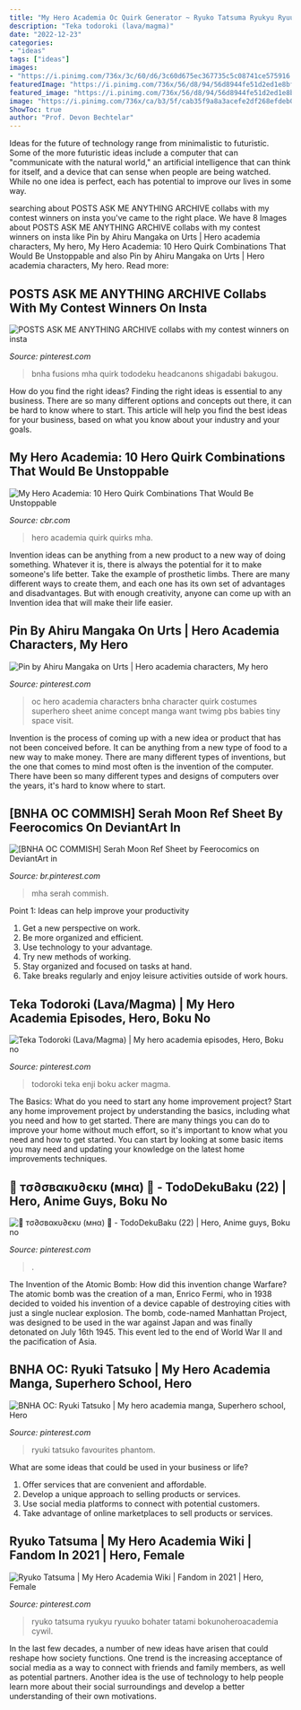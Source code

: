 ```yaml
---
title: "My Hero Academia Oc Quirk Generator ~ Ryuko Tatsuma Ryukyu Ryuuko Bohater Tatami Bokunoheroacademia Cywil"
description: "Teka todoroki (lava/magma)"
date: "2022-12-23"
categories:
- "ideas"
tags: ["ideas"]
images:
- "https://i.pinimg.com/736x/3c/60/d6/3c60d675ec367735c5c08741ce575916.jpg"
featuredImage: "https://i.pinimg.com/736x/56/d8/94/56d8944fe51d2ed1e8bf778f7ed592cf.jpg"
featured_image: "https://i.pinimg.com/736x/56/d8/94/56d8944fe51d2ed1e8bf778f7ed592cf.jpg"
image: "https://i.pinimg.com/736x/ca/b3/5f/cab35f9a8a3acefe2df268efdeb00bbc.jpg"
ShowToc: true
author: "Prof. Devon Bechtelar"
---
```



Ideas for the future of technology range from minimalistic to futuristic. Some of the more futuristic ideas include a computer that can "communicate with the natural world," an artificial intelligence that can think for itself, and a device that can sense when people are being watched. While no one idea is perfect, each has potential to improve our lives in some way.

	

		
searching about POSTS ASK ME ANYTHING ARCHIVE collabs with my contest winners on insta you've came to the right place. We have 8 Images about POSTS ASK ME ANYTHING ARCHIVE collabs with my contest winners on insta like Pin by Ahiru Mangaka on Urts | Hero academia characters, My hero, My Hero Academia: 10 Hero Quirk Combinations That Would Be Unstoppable and also Pin by Ahiru Mangaka on Urts | Hero academia characters, My hero. Read more:
		
    
## POSTS ASK ME ANYTHING ARCHIVE Collabs With My Contest Winners On Insta

<img loading=lazy src="https://i.pinimg.com/736x/56/d8/94/56d8944fe51d2ed1e8bf778f7ed592cf.jpg" onerror="this.onerror=null;this.src='https://tse3.mm.bing.net/th?id=OIP.1VfKSWfHCjVI2_pPwrzrfQHaJ3&amp;pid=15.1';" alt="POSTS ASK ME ANYTHING ARCHIVE collabs with my contest winners on insta">

_Source: pinterest.com_

>bnha fusions mha quirk tododeku headcanons shigadabi bakugou. 

	

How do you find the right ideas?
Finding the right ideas is essential to any business. There are so many different options and concepts out there, it can be hard to know where to start. This article will help you find the best ideas for your business, based on what you know about your industry and your goals.

    
## My Hero Academia: 10 Hero Quirk Combinations That Would Be Unstoppable

<img loading=lazy src="https://static3.cbrimages.com/wordpress/wp-content/uploads/2020/06/MHA-Quirks.jpg" onerror="this.onerror=null;this.src='https://tse2.mm.bing.net/th?id=OIP.XFoXMPMQtZdNeyinLBOwlQHaD5&amp;pid=15.1';" alt="My Hero Academia: 10 Hero Quirk Combinations That Would Be Unstoppable">

_Source: cbr.com_

>hero academia quirk quirks mha. 

	

Invention ideas can be anything from a new product to a new way of doing something. Whatever it is, there is always the potential for it to make someone's life better. Take the example of prosthetic limbs. There are many different ways to create them, and each one has its own set of advantages and disadvantages. But with enough creativity, anyone can come up with an Invention idea that will make their life easier.

    
## Pin By Ahiru Mangaka On Urts | Hero Academia Characters, My Hero

<img loading=lazy src="https://i.pinimg.com/originals/35/57/80/35578037b57a1bd30eaafbaa9820150e.jpg" onerror="this.onerror=null;this.src='https://tse1.mm.bing.net/th?id=OIP.I8fKBi8ACqoBpnW8N5ex-AHaKd&amp;pid=15.1';" alt="Pin by Ahiru Mangaka on Urts | Hero academia characters, My hero">

_Source: pinterest.com_

>oc hero academia characters bnha character quirk costumes superhero sheet anime concept manga want twimg pbs babies tiny space visit. 

	

Invention is the process of coming up with a new idea or product that has not been conceived before. It can be anything from a new type of food to a new way to make money. There are many different types of inventions, but the one that comes to mind most often is the invention of the computer. There have been so many different types and designs of computers over the years, it's hard to know where to start.

    
## [BNHA OC COMMISH] Serah Moon Ref Sheet By Feerocomics On DeviantArt In

<img loading=lazy src="https://i.pinimg.com/736x/87/72/32/877232063e42faa35fd3e0359e526734.jpg" onerror="this.onerror=null;this.src='https://tse3.mm.bing.net/th?id=OIP.qq1Ki-GujYceEDv3eFR28wHaDs&amp;pid=15.1';" alt="[BNHA OC COMMISH] Serah Moon Ref Sheet by Feerocomics on DeviantArt in">

_Source: br.pinterest.com_

>mha serah commish. 

	

Point 1: Ideas can help improve your productivity
1. Get a new perspective on work.
2. Be more organized and efficient.
3. Use technology to your advantage.
4. Try new methods of working.
5. Stay organized and focused on tasks at hand.
6. Take breaks regularly and enjoy leisure activities outside of work hours.

    
## Teka Todoroki (Lava/Magma) | My Hero Academia Episodes, Hero, Boku No

<img loading=lazy src="https://i.pinimg.com/236x/de/52/aa/de52aaba7da3a8af9b92d8ae4ba5d6d0.jpg?nii=t" onerror="this.onerror=null;this.src='https://tse1.mm.bing.net/th?id=OIP.EVvxmEpjArILwIf4a4SLHwAAAA&amp;pid=15.1';" alt="Teka Todoroki (Lava/Magma) | My hero academia episodes, Hero, Boku no">

_Source: pinterest.com_

>todoroki teka enji boku acker magma. 

	

The Basics: What do you need to start any home improvement project?
Start any home improvement project by understanding the basics, including what you need and how to get started. There are many things you can do to improve your home without much effort, so it's important to know what you need and how to get started. You can start by looking at some basic items you may need and updating your knowledge on the latest home improvements techniques.

    
## 💚 тσ∂σвαкυ∂єкυ (мнα) 🖤 - TodoDekuBaku (22) | Hero, Anime Guys, Boku No

<img loading=lazy src="https://i.pinimg.com/736x/0d/de/1e/0dde1e1d565dbeba7e416a163ffadf72.jpg" onerror="this.onerror=null;this.src='https://tse4.mm.bing.net/th?id=OIP.aLl2S1lSLU0DGDfO7go_RwHaKe&amp;pid=15.1';" alt="💚 тσ∂σвαкυ∂єкυ (мнα) 🖤 - TodoDekuBaku (22) | Hero, Anime guys, Boku no">

_Source: pinterest.com_

>. 

	

The Invention of the Atomic Bomb: How did this invention change Warfare?
The atomic bomb was the creation of a man, Enrico Fermi, who in 1938 decided to voided his invention of a device capable of destroying cities with just a single nuclear explosion. The bomb, code-named Manhattan Project, was designed to be used in the war against Japan and was finally detonated on July 16th 1945. This event led to the end of World War II and the pacification of Asia.

    
## BNHA OC: Ryuki Tatsuko | My Hero Academia Manga, Superhero School, Hero

<img loading=lazy src="https://i.pinimg.com/736x/ca/b3/5f/cab35f9a8a3acefe2df268efdeb00bbc.jpg" onerror="this.onerror=null;this.src='https://tse1.mm.bing.net/th?id=OIP.nJWFDjSLPCJSwP0VZ7m71AHaDF&amp;pid=15.1';" alt="BNHA OC: Ryuki Tatsuko | My hero academia manga, Superhero school, Hero">

_Source: pinterest.com_

>ryuki tatsuko favourites phantom. 

	

What are some ideas that could be used in your business or life?
1. Offer services that are convenient and affordable.
2. Develop a unique approach to selling products or services.
3. Use social media platforms to connect with potential customers. 
4. Take advantage of online marketplaces to sell products or services.

    
## Ryuko Tatsuma | My Hero Academia Wiki | Fandom In 2021 | Hero, Female

<img loading=lazy src="https://i.pinimg.com/736x/3c/60/d6/3c60d675ec367735c5c08741ce575916.jpg" onerror="this.onerror=null;this.src='https://tse1.mm.bing.net/th?id=OIP.qJpaFZEnMYgjyQmTJYx6GAAAAA&amp;pid=15.1';" alt="Ryuko Tatsuma | My Hero Academia Wiki | Fandom in 2021 | Hero, Female">

_Source: pinterest.com_

>ryuko tatsuma ryukyu ryuuko bohater tatami bokunoheroacademia cywil. 

	

In the last few decades, a number of new ideas have arisen that could reshape how society functions. One trend is the increasing acceptance of social media as a way to connect with friends and family members, as well as potential partners. Another idea is the use of technology to help people learn more about their social surroundings and develop a better understanding of their own motivations.

